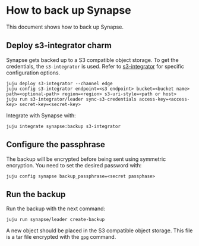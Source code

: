 # How to back up Synapse

This document shows how to back up Synapse.

## Deploy s3-integrator charm

Synapse gets backed up to a S3 compatible object storage. To get the credentials, the `s3-integrator` is used. Refer to
[s3-integrator](https://charmhub.io/s3-integrator/) for specific configuration options.

```
juju deploy s3-integrator --channel edge
juju config s3-integrator endpoint=<s3 endpoint> bucket=<bucket name> path=<optional-path> region=<region> s3-uri-style=<path or host>
juju run s3-integrator/leader sync-s3-credentials access-key=<access-key> secret-key=<secret-key>
```

Integrate with Synapse with:

`juju integrate synapse:backup s3-integrator`

## Configure the passphrase

The backup will be encrypted before being sent using symmetric encryption. You need
to set the desired password with:
```
juju config synapse backup_passphrase=<secret passphase>
```

## Run the backup

Run the backup with the next command:
```
juju run synapse/leader create-backup
```

A new object should be placed in the S3 compatible object storage. This file is a tar
file encrypted with the `gpg` command.